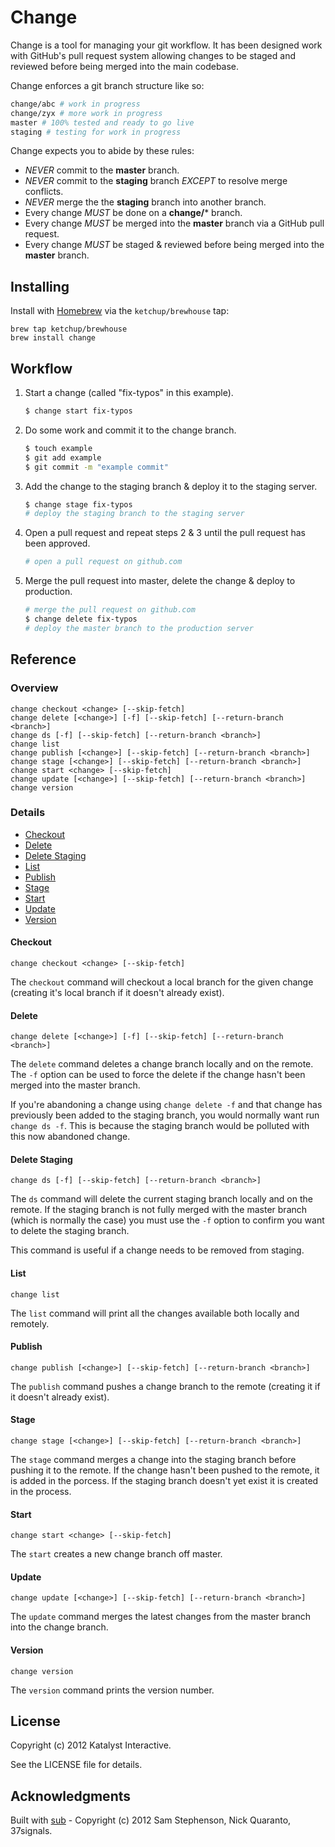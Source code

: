 Change
======

Change is a tool for managing your git workflow. It has been designed work with GitHub's pull
request system allowing changes to be staged and reviewed before being merged into the main
codebase.


Change enforces a git branch structure like so:

```bash
change/abc # work in progress
change/zyx # more work in progress
master # 100% tested and ready to go live
staging # testing for work in progress
```

Change expects you to abide by these rules:

- _NEVER_ commit to the **master** branch.
- _NEVER_ commit to the **staging** branch _EXCEPT_ to resolve merge conflicts.
- _NEVER_ merge the the **staging** branch into another branch.
- Every change _MUST_ be done on a **change/*** branch.
- Every change _MUST_ be merged into the **master** branch via a GitHub pull request.
- Every change _MUST_ be staged & reviewed before being merged into the **master** branch.

Installing
----------

Install with [Homebrew](http://mxcl.github.com/homebrew/) via the `ketchup/brewhouse` tap:

```
brew tap ketchup/brewhouse
brew install change
```

Workflow
--------

1.  Start a change (called "fix-typos" in this example).

    ```bash
    $ change start fix-typos
    ```

2.  Do some work and commit it to the change branch.

    ```bash
    $ touch example
    $ git add example
    $ git commit -m "example commit"
    ```

3.  Add the change to the staging branch & deploy it to the staging server.

    ```bash
    $ change stage fix-typos
    # deploy the staging branch to the staging server
    ```

4.  Open a pull request and repeat steps 2 & 3 until the pull request has been approved.

    ```bash
    # open a pull request on github.com
    ```

5.  Merge the pull request into master, delete the change & deploy to production.

    ```bash
    # merge the pull request on github.com
    $ change delete fix-typos
    # deploy the master branch to the production server
    ```

Reference
---------

### Overview

```text
change checkout <change> [--skip-fetch]
change delete [<change>] [-f] [--skip-fetch] [--return-branch <branch>]
change ds [-f] [--skip-fetch] [--return-branch <branch>]
change list
change publish [<change>] [--skip-fetch] [--return-branch <branch>]
change stage [<change>] [--skip-fetch] [--return-branch <branch>]
change start <change> [--skip-fetch]
change update [<change>] [--skip-fetch] [--return-branch <branch>]
change version
```

### Details

- [Checkout](#checkout)
- [Delete](#delete)
- [Delete Staging](#delete-staging)
- [List](#list)
- [Publish](#publish)
- [Stage](#stage)
- [Start](#start)
- [Update](#update)
- [Version](#version)

#### Checkout

```text
change checkout <change> [--skip-fetch]
```

The `checkout` command will checkout a local branch for the given change (creating it's local
branch if it doesn't already exist).

#### Delete

```text
change delete [<change>] [-f] [--skip-fetch] [--return-branch <branch>]
```

The `delete` command deletes a change branch locally and on the remote. The `-f` option can be used
to force the delete if the change hasn't been merged into the master branch.

If you're abandoning a change using `change delete -f` and that change has previously been added to
the staging branch, you would normally want run `change ds -f`. This is because the staging branch
would be polluted with this now abandoned change.

#### Delete Staging

```text
change ds [-f] [--skip-fetch] [--return-branch <branch>]
```

The `ds` command will delete the current staging branch locally and on the remote. If the staging
branch is not fully merged with the master branch (which is normally the case) you must use the
`-f` option to confirm you want to delete the staging branch.

This command is useful if a change needs to be removed from staging.

#### List

```text
change list
```

The `list` command will print all the changes available both locally and remotely.

#### Publish

```text
change publish [<change>] [--skip-fetch] [--return-branch <branch>]
```

The `publish` command pushes a change branch to the remote (creating it if it doesn't already
exist).

#### Stage

```text
change stage [<change>] [--skip-fetch] [--return-branch <branch>]
```

The `stage` command merges a change into the staging branch before pushing it to the remote. If the
change hasn't been pushed to the remote, it is added in the porcess. If the staging branch doesn't
yet exist it is created in the process.

#### Start

```text
change start <change> [--skip-fetch]
```

The `start` creates a new change branch off master.

#### Update

```text
change update [<change>] [--skip-fetch] [--return-branch <branch>]
```

The `update` command merges the latest changes from the master branch into the change branch.

#### Version

```text
change version
```

The `version` command prints the version number.

License
-------

Copyright (c) 2012 Katalyst Interactive.

See the LICENSE file for details.

Acknowledgments
---------------

Built with [sub](http://github.com/37signals/sub) - Copyright (c) 2012 Sam Stephenson, Nick
Quaranto, 37signals.

